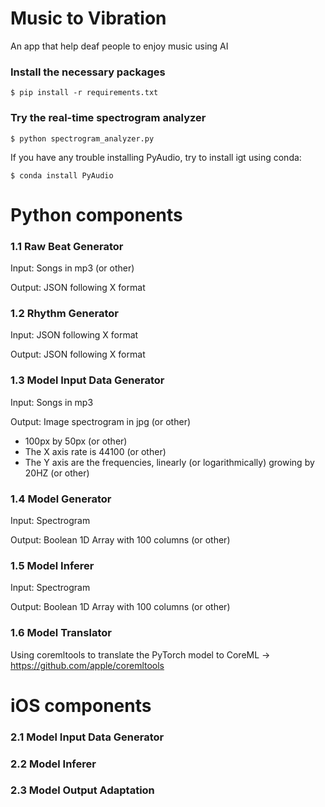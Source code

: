 # Music to Vibration
An app that help deaf people to enjoy music using AI

### Install the necessary packages
``$ pip install -r requirements.txt``

### Try the real-time spectrogram analyzer
``$ python spectrogram_analyzer.py``

If you have any trouble installing PyAudio, try to install igt using conda:

``$ conda install PyAudio``


# Python components

### 1.1 Raw Beat Generator

Input: Songs in mp3 (or other)

Output: JSON following X format

### 1.2 Rhythm Generator

Input: JSON following X format

Output: JSON following X format

### 1.3 Model Input Data Generator

Input: Songs in mp3

Output: Image spectrogram in jpg (or other)
- 100px by 50px (or other)
- The X axis rate is 44100 (or other)
- The Y axis are the frequencies, linearly (or logarithmically) growing by 20HZ (or other)

### 1.4 Model Generator

Input: Spectrogram

Output: Boolean 1D Array with 100 columns (or other)

### 1.5 Model Inferer
Input: Spectrogram

Output: Boolean 1D Array with 100 columns (or other)

### 1.6 Model Translator
Using coremltools to translate the PyTorch model to CoreML -> https://github.com/apple/coremltools

# iOS components

### 2.1 Model Input Data Generator

### 2.2 Model Inferer

### 2.3 Model Output Adaptation
